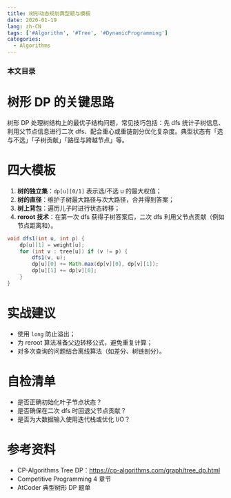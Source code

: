 ```yaml
---
title: 树形动态规划典型题与模板
date: 2020-01-19
lang: zh-CN
tags: ['#Algorithm', '#Tree', '#DynamicProgramming']
categories:
  - Algorithms
---
```


### 本文目录
<!-- toc -->

# 树形 DP 的关键思路
树形 DP 处理树结构上的最优子结构问题，常见技巧包括：先 dfs 统计子树信息、利用父节点信息进行二次 dfs、配合重心或重链剖分优化复杂度。典型状态有「选与不选」「子树贡献」「路径与跨越节点」等。

# 四大模板
1. **树的独立集**：`dp[u][0/1]` 表示选/不选 u 的最大权值；
2. **树的直径**：维护子树最大路径与次大路径，合并得到答案；
3. **树上背包**：遍历儿子时进行状态转移；
4. **reroot 技术**：在第一次 dfs 获得子树答案后，二次 dfs 利用父节点贡献（例如节点距离和）。

```java
void dfs1(int u, int p) {
    dp[u][1] = weight[u];
    for (int v : tree[u]) if (v != p) {
        dfs1(v, u);
        dp[u][0] += Math.max(dp[v][0], dp[v][1]);
        dp[u][1] += dp[v][0];
    }
}
```

# 实战建议
- 使用 `long` 防止溢出；
- 为 reroot 算法准备父边转移公式，避免重复计算；
- 对多次查询的问题结合离线算法（如差分、树链剖分）。

# 自检清单
- 是否正确初始化叶子节点状态？
- 是否确保在二次 dfs 时回退父节点贡献？
- 是否为大数据输入使用迭代栈或优化 I/O？

# 参考资料
- CP-Algorithms Tree DP：https://cp-algorithms.com/graph/tree_dp.html
- Competitive Programming 4 章节
- AtCoder 典型树形 DP 题单
